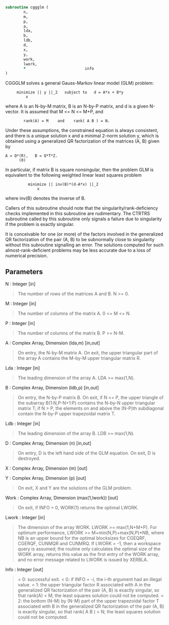```fortran
subroutine cggglm (
		n,
		m,
		p,
		a,
		lda,
		b,
		ldb,
		d,
		x,
		y,
		work,
		lwork,
		*                          info
)
```

 CGGGLM solves a general Gauss-Markov linear model (GLM) problem:

         minimize || y ||_2   subject to   d = A*x + B*y
             x

 where A is an N-by-M matrix, B is an N-by-P matrix, and d is a
 given N-vector. It is assumed that M <= N <= M+P, and

            rank(A) = M    and    rank( A B ) = N.

 Under these assumptions, the constrained equation is always
 consistent, and there is a unique solution x and a minimal 2-norm
 solution y, which is obtained using a generalized QR factorization
 of the matrices (A, B) given by

    A = Q*(R),   B = Q*T*Z.
          (0)

 In particular, if matrix B is square nonsingular, then the problem
 GLM is equivalent to the following weighted linear least squares
 problem

              minimize || inv(B)*(d-A*x) ||_2
                  x

 where inv(B) denotes the inverse of B.

 Callers of this subroutine should note that the singularity/rank-deficiency checks
 implemented in this subroutine are rudimentary. The CTRTRS subroutine called by this
 subroutine only signals a failure due to singularity if the problem is exactly singular.

 It is conceivable for one (or more) of the factors involved in the generalized QR
 factorization of the pair (A, B) to be subnormally close to singularity without this
 subroutine signalling an error. The solutions computed for such almost-rank-deficient
 problems may be less accurate due to a loss of numerical precision.


## Parameters
N : Integer [in]
> The number of rows of the matrices A and B.  N >= 0.

M : Integer [in]
> The number of columns of the matrix A.  0 <= M <= N.

P : Integer [in]
> The number of columns of the matrix B.  P >= N-M.

A : Complex Array, Dimension (lda,m) [in,out]
> On entry, the N-by-M matrix A.
> On exit, the upper triangular part of the array A contains
> the M-by-M upper triangular matrix R.

Lda : Integer [in]
> The leading dimension of the array A. LDA >= max(1,N).

B : Complex Array, Dimension (ldb,p) [in,out]
> On entry, the N-by-P matrix B.
> On exit, if N <= P, the upper triangle of the subarray
> B(1:N,P-N+1:P) contains the N-by-N upper triangular matrix T;
> if N > P, the elements on and above the (N-P)th subdiagonal
> contain the N-by-P upper trapezoidal matrix T.

Ldb : Integer [in]
> The leading dimension of the array B. LDB >= max(1,N).

D : Complex Array, Dimension (n) [in,out]
> On entry, D is the left hand side of the GLM equation.
> On exit, D is destroyed.

X : Complex Array, Dimension (m) [out]

Y : Complex Array, Dimension (p) [out]
> On exit, X and Y are the solutions of the GLM problem.

Work : Complex Array, Dimension (max(1,lwork)) [out]
> On exit, if INFO = 0, WORK(1) returns the optimal LWORK.

Lwork : Integer [in]
> The dimension of the array WORK. LWORK >= max(1,N+M+P).
> For optimum performance, LWORK >= M+min(N,P)+max(N,P)*NB,
> where NB is an upper bound for the optimal blocksizes for
> CGEQRF, CGERQF, CUNMQR and CUNMRQ.
> If LWORK = -1, then a workspace query is assumed; the routine
> only calculates the optimal size of the WORK array, returns
> this value as the first entry of the WORK array, and no error
> message related to LWORK is issued by XERBLA.

Info : Integer [out]
> = 0:  successful exit.
> < 0:  if INFO = -i, the i-th argument had an illegal value.
> = 1:  the upper triangular factor R associated with A in the
> generalized QR factorization of the pair (A, B) is exactly
> singular, so that rank(A) < M; the least squares
> solution could not be computed.
> = 2:  the bottom (N-M) by (N-M) part of the upper trapezoidal
> factor T associated with B in the generalized QR
> factorization of the pair (A, B) is exactly singular, so that
> rank( A B ) < N; the least squares solution could not
> be computed.

